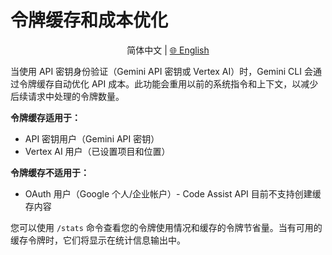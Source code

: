 
# 令牌缓存和成本优化

<p align="center">
  简体中文 | <a href="../../../../docs/cli/token-caching.md">🌐 English</a>
</p>

当使用 API 密钥身份验证（Gemini API 密钥或 Vertex AI）时，Gemini CLI 会通过令牌缓存自动优化 API 成本。此功能会重用以前的系统指令和上下文，以减少后续请求中处理的令牌数量。

**令牌缓存适用于：**

- API 密钥用户（Gemini API 密钥）
- Vertex AI 用户（已设置项目和位置）

**令牌缓存不适用于：**

- OAuth 用户（Google 个人/企业帐户）- Code Assist API 目前不支持创建缓存内容

您可以使用 `/stats` 命令查看您的令牌使用情况和缓存的令牌节省量。当有可用的缓存令牌时，它们将显示在统计信息输出中。